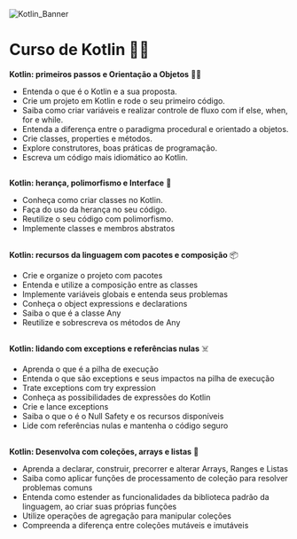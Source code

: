 
<img src="https://www.sngular.com/wp-content/uploads/2019/11/Kotlin-Blog.png" alt="Kotlin_Banner">  

##

# Curso de  Kotlin 👨‍💻

**Kotlin: primeiros passos e Orientação a Objetos** 👨‍🏫
- Entenda o que é o Kotlin e a sua proposta.
- Crie um projeto em Kotlin e rode o seu primeiro código.
- Saiba como criar variáveis e realizar controle de fluxo com if else, when, for e while.
- Entenda a diferença entre o paradigma procedural e orientado a objetos.
- Crie classes, properties e métodos.
- Explore construtores, boas práticas de programação.
- Escreva um código mais idiomático ao Kotlin.
##
**Kotlin: herança, polimorfismo e Interface** 🐙
- Conheça como criar classes no Kotlin.
- Faça do uso da herança no seu código.
- Reutilize o seu código com polimorfismo.
- Implemente classes e membros abstratos
##
**Kotlin: recursos da linguagem com pacotes e composição** 📦
- Crie e organize o projeto com pacotes
- Entenda e utilize a composição entre as classes
- Implemente variáveis globais e entenda seus problemas
- Conheça o object expressions e declarations
- Saiba o que é a classe Any
- Reutilize e sobrescreva os métodos de Any
##
**Kotlin: lidando com exceptions e referências nulas** ☠️
- Aprenda o que é a pilha de execução
- Entenda o que são exceptions e seus impactos na pilha de execução
- Trate exceptions com try expression
- Conheça as possibilidades de expressões do Kotlin
- Crie e lance exceptions
- Saiba o que o é o Null Safety e os recursos disponíveis
- Lide com referências nulas e mantenha o código seguro
##
**Kotlin: Desenvolva com coleções, arrays e listas** 📝
-   Aprenda a declarar, construir, precorrer e alterar Arrays, Ranges e Listas
-   Saiba como aplicar funções de processamento de coleção para resolver problemas comuns
-   Entenda como estender as funcionalidades da biblioteca padrão da linguagem, ao criar suas próprias funções
-   Utilize operações de agregação para manipular coleções
-   Compreenda a diferença entre coleções mutáveis e imutáveis
